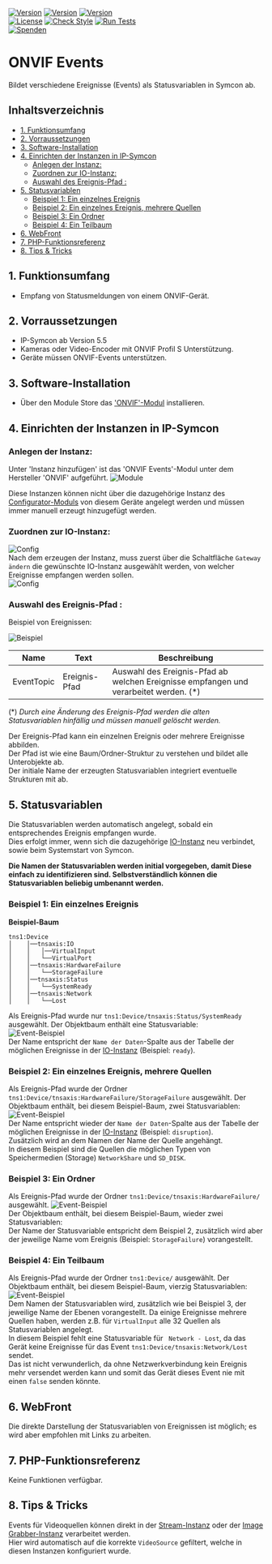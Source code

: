 [![Version](https://img.shields.io/badge/Symcon-PHPModul-red.svg)](https://www.symcon.de/service/dokumentation/entwicklerbereich/sdk-tools/sdk-php/)
[![Version](https://img.shields.io/badge/Modul%20Version-1.01-blue.svg)]()
[![Version](https://img.shields.io/badge/Symcon%20Version-5.5%20%3E-green.svg)](https://www.symcon.de/forum/threads/41251-IP-Symcon-5-5-%28Testing%29)  
[![License](https://img.shields.io/badge/License-CC%20BY--NC--SA%204.0-green.svg)](https://creativecommons.org/licenses/by-nc-sa/4.0/)
[![Check Style](https://github.com/Nall-chan/ONVIF/workflows/Check%20Style/badge.svg)](https://github.com/Nall-chan/ONVIF/actions) [![Run Tests](https://github.com/Nall-chan/ONVIF/workflows/Run%20Tests/badge.svg)](https://github.com/Nall-chan/ONVIF/actions)  
[![Spenden](https://www.paypalobjects.com/de_DE/DE/i/btn/btn_donate_SM.gif)](../README.md#spenden)  

# ONVIF Events <!-- omit in toc -->
Bildet verschiedene Ereignisse (Events) als Statusvariablen in Symcon ab.

## Inhaltsverzeichnis <!-- omit in toc -->

- [1. Funktionsumfang](#1-funktionsumfang)
- [2. Vorraussetzungen](#2-vorraussetzungen)
- [3. Software-Installation](#3-software-installation)
- [4. Einrichten der Instanzen in IP-Symcon](#4-einrichten-der-instanzen-in-ip-symcon)
  - [Anlegen der Instanz:](#anlegen-der-instanz)
  - [Zuordnen zur IO-Instanz:](#zuordnen-zur-io-instanz)
  - [Auswahl des Ereignis-Pfad :](#auswahl-des-ereignis-pfad-)
- [5. Statusvariablen](#5-statusvariablen)
  - [Beispiel 1: Ein einzelnes Ereignis](#beispiel-1-ein-einzelnes-ereignis)
  - [Beispiel 2: Ein einzelnes Ereignis, mehrere Quellen](#beispiel-2-ein-einzelnes-ereignis-mehrere-quellen)
  - [Beispiel 3: Ein Ordner](#beispiel-3-ein-ordner)
  - [Beispiel 4: Ein Teilbaum](#beispiel-4-ein-teilbaum)
- [6. WebFront](#6-webfront)
- [7. PHP-Funktionsreferenz](#7-php-funktionsreferenz)
- [8. Tips & Tricks](#8-tips--tricks)

## 1. Funktionsumfang

* Empfang von Statusmeldungen von einem ONVIF-Gerät.  

## 2. Vorraussetzungen

* IP-Symcon ab Version 5.5  
* Kameras oder Video-Encoder mit ONVIF Profil S Unterstützung.
* Geräte müssen ONVIF-Events unterstützen.  

## 3. Software-Installation

* Über den Module Store das ['ONVIF'-Modul](../README.md) installieren.  

## 4. Einrichten der Instanzen in IP-Symcon

### Anlegen der Instanz:  

 Unter 'Instanz hinzufügen' ist das 'ONVIF Events'-Modul unter dem Hersteller 'ONVIF' aufgeführt.
![Module](../imgs/Module.png)  

Diese Instanzen können nicht über die dazugehörige Instanz des [Configurator-Moduls](../ONVIF%20Configurator/README.md) von diesem Geräte angelegt werden und müssen immer manuell erzeugt hinzugefügt werden.  

### Zuordnen zur IO-Instanz:    

![Config](imgs/Config1.png)  
Nach dem erzeugen der Instanz, muss zuerst über die Schaltfläche `Gateway ändern` die gewünschte IO-Instanz ausgewählt werden, von welcher Ereignisse empfangen werden sollen.  
![Config](imgs/Config2.png)  

### Auswahl des Ereignis-Pfad :  

Beispiel von Ereignissen:  

![Beispiel](imgs/Config3.png)  

| Name       | Text          | Beschreibung                                                                      |
| ---------- | ------------- | --------------------------------------------------------------------------------- |
| EventTopic | Ereignis-Pfad | Auswahl des Ereignis-Pfad ab welchen Ereignisse empfangen und verarbeitet werden. (*) |  

(*)  _Durch eine Änderung des Ereignis-Pfad werden die alten Statusvariablen hinfällig und müssen manuell gelöscht werden._  

Der Ereignis-Pfad kann ein einzelnen Ereignis oder mehrere Ereignisse abbilden.  
Der Pfad ist wie eine Baum/Ordner-Struktur zu verstehen und bildet alle Unterobjekte ab.  
Der initiale Name der erzeugten Statusvariablen integriert eventuelle Strukturen mit ab.  

## 5. Statusvariablen

Die Statusvariablen werden automatisch angelegt, sobald ein entsprechendes Ereignis empfangen wurde.  
Dies erfolgt immer, wenn sich die dazugehörige [IO-Instanz](../ONVIF%20IO/README.md) neu verbindet, sowie beim Systemstart von Symcon.  

__Die Namen der Statusvariablen werden initial vorgegeben, damit Diese einfach zu identifizieren sind. Selbstverständlich können die Statusvariablen beliebig umbenannt werden.__


### Beispiel 1: Ein einzelnes Ereignis

__Beispiel-Baum__  

```
tns1:Device
│    │──tnsaxis:IO
│    │   │──VirtualInput
│    │   └──VirtualPort
│    │──tnsaxis:HardwareFailure
│    │   └──StorageFailure
│    │──tnsaxis:Status
│    │   └──SystemReady
│    │──tnsaxis:Network
│    │   └──Lost
```

Als Ereignis-Pfad wurde nur `tns1:Device/tnsaxis:Status/SystemReady` ausgewählt.
Der Objektbaum enthält eine Statusvariable:  
![Event-Beispiel](imgs/Event1.png)  
Der Name entspricht der `Name der Daten`-Spalte aus der Tabelle der möglichen Ereignisse in der [IO-Instanz](../ONVIF%20IO/README.md) (Beispiel: `ready`).  

### Beispiel 2: Ein einzelnes Ereignis, mehrere Quellen

Als Ereignis-Pfad wurde der Ordner `tns1:Device/tnsaxis:HardwareFailure/StorageFailure` ausgewählt.
Der Objektbaum enthält, bei diesem Beispiel-Baum, zwei Statusvariablen:  
![Event-Beispiel](imgs/Event2.png)  
Der Name entspricht wieder der `Name der Daten`-Spalte aus der Tabelle der möglichen Ereignisse in der [IO-Instanz](../ONVIF%20IO/README.md) (Beispiel: `disruption`).  
Zusätzlich wird an dem Namen der Name der Quelle angehängt.  
In diesem Beispiel sind die Quellen die möglichen Typen von Speichermedien (Storage) `NetworkShare` und `SD_DISK`.  

### Beispiel 3: Ein Ordner

Als Ereignis-Pfad wurde der Ordner `tns1:Device/tnsaxis:HardwareFailure/` ausgewählt.
![Event-Beispiel](imgs/Event3.png)  
Der Objektbaum enthält, bei diesem Beispiel-Baum, wieder zwei Statusvariablen:  
Der Name der Statusvariable entspricht dem Beispiel 2, zusätzlich wird aber der jeweilige Name vom Ereignis (Beispiel: `StorageFailure`) vorangestellt.  

### Beispiel 4: Ein Teilbaum

Als Ereignis-Pfad wurde der Ordner `tns1:Device/` ausgewählt.
Der Objektbaum enthält, bei diesem Beispiel-Baum, vierzig Statusvariablen:  
![Event-Beispiel](imgs/Event4.png)  
Dem Namen der Statusvariablen wird, zusätzlich wie bei Beispiel 3, der jeweilige Name der Ebenen vorangestellt. 
Da einige Ereignisse mehrere Quellen haben, werden z.B. für `VirtualInput` alle 32 Quellen als Statusvariablen angelegt.   
In diesem Beispiel fehlt eine Statusvariable für ` Network - Lost`, da das Gerät keine Ereignisse für das Event `tns1:Device/tnsaxis:Network/Lost` sendet.  
Das ist nicht verwunderlich, da ohne Netzwerkverbindung kein Ereignis mehr versendet werden kann und somit das Gerät dieses Event nie mit einen `false` senden könnte.  

## 6. WebFront

Die direkte Darstellung der Statusvariablen von Ereignissen ist möglich; es wird aber empfohlen mit Links zu arbeiten.  

## 7. PHP-Funktionsreferenz

Keine Funktionen verfügbar.  

## 8. Tips & Tricks

Events für Videoquellen können direkt in der [Stream-Instanz](../ONVIF%20Media%20Stream/README.md)  oder der [Image Grabber-Instanz](../ONVIF%20Image%20Grabber/README.md) verarbeitet werden.  
Hier wird automatisch auf die korrekte `VideoSource` gefiltert, welche in diesen Instanzen konfiguriert wurde.  
